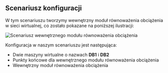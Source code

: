 ## <a name="configuration-scenario"></a>Scenariusz konfiguracji

W tym scenariuszu tworzymy wewnętrzny moduł równoważenia obciążenia w sieci wirtualnej, co zostało pokazane na poniższej ilustracji:

![Scenariusz wewnętrznego modułu równoważenia obciążenia](./media/load-balancer-get-started-ilb-scenario-include/figure1.png)

Konfiguracja w naszym scenariuszu jest następująca:

* Dwie maszyny wirtualne o nazwach **DB1** i **DB2**
* Punkty końcowe dla wewnętrznego modułu równoważenia obciążenia
* Wewnętrzny moduł równoważenia obciążenia
